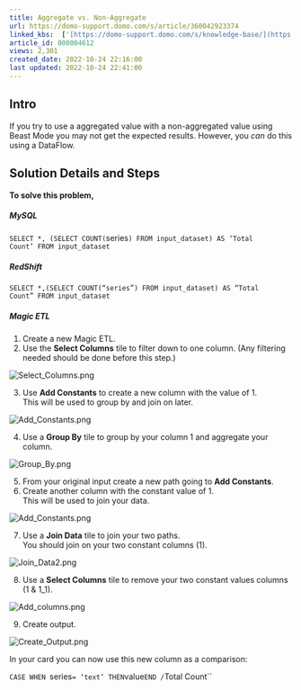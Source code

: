 ```yaml
---
title: Aggregate vs. Non-Aggregate
url: https://domo-support.domo.com/s/article/360042923374
linked_kbs:  ['[https://domo-support.domo.com/s/knowledge-base/](https://domo-support.domo.com/s/knowledge-base/)', '[https://domo-support.domo.com/s/](https://domo-support.domo.com/s/)', '[https://domo-support.domo.com/s/topic/0TO5w000000ZamzGAC](https://domo-support.domo.com/s/topic/0TO5w000000ZamzGAC)', '[https://domo-support.domo.com/s/topic/0TO5w000000ZaoJGAS](https://domo-support.domo.com/s/topic/0TO5w000000ZaoJGAS)', '[https://domo-support.domo.com/s/article/360042923374](https://domo-support.domo.com/s/article/360042923374)', '[https://domo-support.domo.com/s/topic/0TO5w000000ZaoJGAS/transformation-tips-and-tricks](https://domo-support.domo.com/s/topic/0TO5w000000ZaoJGAS/transformation-tips-and-tricks)', '[https://domo-support.domo.com/s/article/360043429933](https://domo-support.domo.com/s/article/360043429933)', '[https://domo-support.domo.com/s/article/360043429953](https://domo-support.domo.com/s/article/360043429953)', '[https://domo-support.domo.com/s/article/360042925494](https://domo-support.domo.com/s/article/360042925494)', '[https://domo-support.domo.com/s/article/360043429913](https://domo-support.domo.com/s/article/360043429913)', '[https://domo-support.domo.com/s/article/4408174643607](https://domo-support.domo.com/s/article/4408174643607)', '[https://domo-support.domo.com/s/login/](https://domo-support.domo.com/s/login/)']
article_id: 000004612
views: 2,301
created_date: 2022-10-24 22:16:00
last updated: 2022-10-24 22:41:00
---
```




Intro
-----


If you try to use a aggregated value with a non-aggregated value using Beast Mode you may not get the expected results. However, you *can* do this using a DataFlow. 


Solution Details and Steps
--------------------------


**To solve this problem,**


##### MySQL


`SELECT *, (SELECT COUNT(`series`) FROM input_dataset) AS ‘Total Count’ FROM input_dataset`


##### RedShift


`SELECT *,(SELECT COUNT(“series”) FROM input_dataset) AS “Total Count” FROM input_dataset`


##### Magic ETL


1. Create a new Magic ETL.
2. Use the **Select Columns** tile to filter down to one column. (Any filtering needed should be done before this step.)


![Select_Columns.png](Select_Columns.png)


3. Use **Add Constants** to create a new column with the value of 1.  
 This will be used to group by and join on later.


![Add_Constants.png](Add_Constants.png)


4. Use a **Group By** tile to group by your column 1 and aggregate your column.


![Group_By.png](Group_By.png)


5. From your original input create a new path going to **Add Constants**.
6. Create another column with the constant value of 1.  
 This will be used to join your data.


![Add_Constants.png](Add_Constants.png)


7. Use a **Join Data** tile to join your two paths.  
 You should join on your two constant columns (1).


![Join_Data2.png](Join_Data2.png)


8. Use a **Select Columns** tile to remove your two constant values columns (1 & 1\_1).


![Add_columns.png](Add_columns.png)


9. Create output.


![Create_Output.png](Create_Output.png)


In your card you can now use this new column as a comparison:  
   
 `CASE WHEN `series` = ‘text’ THEN `value` END / `Total Count``

